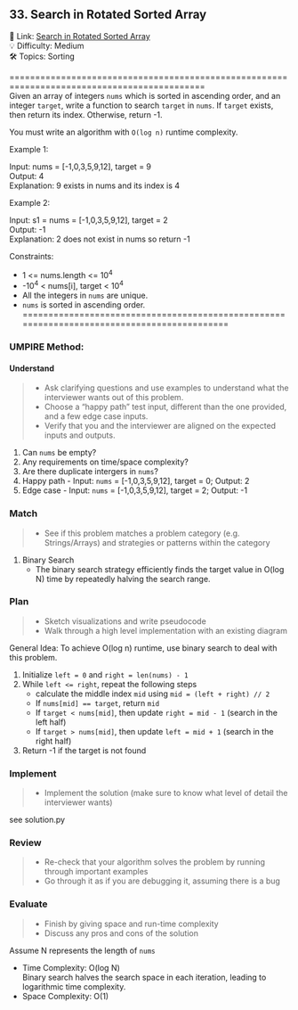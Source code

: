 ## 33. Search in Rotated Sorted Array
🔗 Link: [Search in Rotated Sorted Array](https://leetcode.com/problems/search-in-rotated-sorted-array/description/)<br>
💡 Difficulty: Medium<br>
🛠️ Topics: Sorting<br>

============================================================================================<br>
Given an array of integers `nums` which is sorted in ascending order, and an integer `target`, write a function to search `target` in `nums`. If `target` exists, then return its index. Otherwise, return -1.<br>

You must write an algorithm with `O(log n)` runtime complexity.<br>

 

Example 1:<br>

Input: nums = [-1,0,3,5,9,12], target = 9<br>
Output: 4<br>
Explanation: 9 exists in nums and its index is 4<br>

Example 2:<br>

Input: s1 =  nums = [-1,0,3,5,9,12], target = 2<br>
Output: -1<br>
Explanation: 2 does not exist in nums so return -1<br>
 

Constraints:<br>

- 1 <= nums.length <= 10<sup>4</sup>
- -10<sup>4</sup> < nums[i], target < 10<sup>4</sup>
- All the integers in `nums` are unique.
- `nums` is sorted in ascending order.
===========================================================================================<br>
### UMPIRE Method:
#### Understand

> - Ask clarifying questions and use examples to understand what the interviewer wants out of this problem.
> - Choose a “happy path” test input, different than the one provided, and a few edge case inputs. 
> - Verify that you and the interviewer are aligned on the expected inputs and outputs.
1. Can `nums` be empty?<br>
2. Any requirements on time/space complexity?<br>
3. Are there duplicate intergers in `nums`?<br>
4. Happy path - Input: `nums` = [-1,0,3,5,9,12], target = 0; Output: 2
5. Edge case - Input: `nums` = [-1,0,3,5,9,12], target = 2; Output: -1

### Match
> - See if this problem matches a problem category (e.g. Strings/Arrays) and strategies or patterns within the category
1. Binary Search
   - The binary search strategy efficiently finds the target value in O(log N) time by repeatedly halving the search range.

   
### Plan
> - Sketch visualizations and write pseudocode
> - Walk through a high level implementation with an existing diagram

General Idea: To achieve O(log n) runtime, use binary search to deal with this problem.<br>

1) Initialize `left = 0` and `right = len(nums) - 1` 
2) While `left <= right`, repeat the following steps
   - calculate the middle index `mid` using `mid = (left + right) // 2`
   - If `nums[mid] == target`, return `mid`
   - If `target < nums[mid]`, then update `right = mid - 1` (search in the left half)
   - If `target > nums[mid]`, then update `left = mid + 1` (search in the right half)
6) Return -1 if the target is not found
    
### Implement
> - Implement the solution (make sure to know what level of detail the interviewer wants)

see solution.py

### Review
> - Re-check that your algorithm solves the problem by running through important examples
> - Go through it as if you are debugging it, assuming there is a bug
### Evaluate
> - Finish by giving space and run-time complexity
> - Discuss any pros and cons of the solution

Assume N represents the length of `nums`

- Time Complexity: O(log N)<br>
  Binary search halves the search space in each iteration, leading to logarithmic time complexity.
- Space Complexity: O(1)
  
